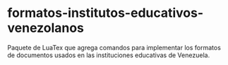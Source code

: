 # formatos-institutos-educativos-venezolanos
Paquete de LuaTex que agrega comandos para implementar los formatos de documentos usados en las instituciones educativas de Venezuela.

